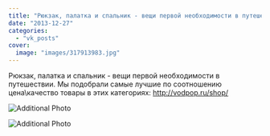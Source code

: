 ```yaml
---
title: "Рюкзак, палатка и спальник - вещи первой необходимости в путешествии. Мы подобрали самые лучшие по с..."
date: "2013-12-27"
categories: 
  - "vk_posts"
cover:
  image: "images/317913983.jpg"
---
```


Рюкзак, палатка и спальник - вещи первой необходимости в путешествии. Мы подобрали самые лучшие по соотношению цена\\качество товары в этих категориях: http://vodpop.ru/shop/

![Additional Photo](https://vodpop.ru/wp-content/uploads/2023/07/317913984.jpg)

![Additional Photo](https://vodpop.ru/wp-content/uploads/2023/07/317913985.jpg)
